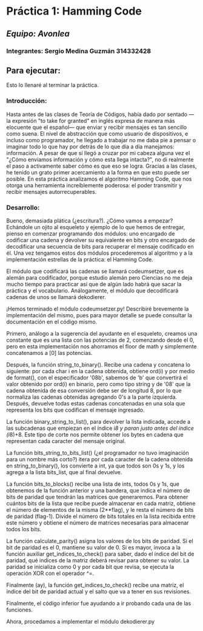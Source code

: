 # Práctica 1: Hamming Code
## *Equipo: Avonlea*
### Integrantes: Sergio Medina Guzmán 314332428

## Para ejecutar:
Esto lo llenaré al terminar la práctica.

### Introducción:

Hasta antes de las clases de Teoría de Códigos, había
dado por sentado —la expresión "to take for granted"
en inglés expresa de manera más elocuente que el español—
que enviar y recibir mensajes es tan sencillo como suena.
El nivel de abstracción que como usuario de dispositivos, 
e incluso como programador, he llegado a trabajar no me
daba pie a pensar o imaginar todo lo que hay por detrás
de lo que día a día manejamos: información.
A pesar de que sí llegó a cruzar por mi cabeza alguna
vez el "¿Cómo enviamos información y cómo esta llega intacta?",
no di realmente el paso a activamente saber cómo es que
eso se logra.
Gracias a las clases, he tenido un grato primer acercamiento
a la forma en que esto puede ser posible. En esta práctica
analizamos el algoritmo Hamming Code, que nos otorga una
herramienta increíblemente poderosa: el poder transmitir
y recibir mensajes autorrecuperables.

### Desarrollo:

Bueno, demasiada plática (¿escritura?). ¿Cómo vamos a empezar?
Echándole un ojito al esqueleto y ejemplo de lo que hemos de 
entregar, pienso en comenzar programando dos módulos: uno encargado
de codificar una cadena y devolver su equivalente en bits y otro
encargado de decodificar una secuencia de bits para recuperar
el mensaje codificado en él. Una vez tengamos estos dos módulos
procederemos al algoritmo y a la implementación estrellas de la
práctica: el Hamming Code.

El módulo que codificará las cadenas se llamará codeumsetzer, que 
es alemán para codificador, porque estudio alemán pero Ciencias
no me deja mucho tiempo para practicar así que de algún lado habrá
que sacar la práctica y el vocabulario. Análogamente, el módulo que
decodificará cadenas de unos se llamará dekodierer.

¡Hemos terminado el módulo codeumsetzer.py!
Describiré brevemente la implementación del mismo, pues para mayor
detalle se puede consultar la documentación en el código mismo.

Primero, análogo a la sugerencia del ayudante en el esqueleto, creamos
una constante que es una lista con las potencias de 2, comenzando desde
el 0, pero en esta implementación nos ahorramos el floor de math y
simplemente concatenamos a [0] las potencias.

Después, la función string_to_binary(). Recibe una cadena y concatena
lo siguiente: por cada char i en la cadena obtenida, obtiene ord(i) y
por medio de format(), con el especificador '08b', sabemos de 'b' que
convertirá el valor obtenido por ord(i) en binario, pero como tipo string
y de '08' que la cadena obtenida de esa conversión debe ser de longitud
8, por lo que normaliza las cadenas obtenidas agregando 0's a la parte 
izquierda. Después, devuelve todas estas cadenas concatenadas en una sola
que representa los bits que codifican el mensaje ingresado.

La función binary_string_to_list(), para devolver la lista indicada,
accede a las subcadenas que empiezan en el índice i*8 y paran justo
antes del índice (i*8)+8. Este tipo de corte nos permite obtener los
bytes en cadena que representan cada caracter del mensaje original.

La función bits_string_to_bits_list() (¿el programador no tuvo imaginación
para un nombre más corto?) itera por cada caracter de la cadena obtenida
en string_to_binary(), los convierte a int, ya que todos son 0s y 1s, y
los agrega a la lista bits_list, que al final devuelve.

La función bits_to_blocks() recibe una lista de ints, todos 0s y 1s, que
obtenemos de la función anterior y una bandera, que indica el número de bits
de paridad que tendrán las matrices que generaremos. Para obtener cuántos
bits de la lista que recibe puede almacenar en cada matriz, obtiene el número
de elementos de la misma (2**flag), y le resta el número de bits de paridad
(flag-1). Divide el número de bits totales en la lista recibida entre este número
y obtiene el número de matrices necesarias para almacenar todos los bits.

La función calculate_parity() asigna los valores de los bits de paridad. Si
el bit de paridad es el 0, mantiene su valor de 0. Si es mayor, invoca
a la función auxiliar get_indices_to_check() para saber, dado el índice
del bit de paridad, qué indices de la matriz deberá revisar para obtener
su valor. La paridad se inicializa como 0 y por cada bit que revisa, se 
ejecuta la operación XOR con el operador ^=.

Finalmente (ay), la función get_indices_to_check() recibe una matriz,
el índice del bit de paridad actual y el salto que va a tener en sus
revisiones.

Finalmente, el código inferior fue ayudando a ir probando cada una de las
funciones.

Ahora, procedamos a implementar el módulo dekodierer.py





